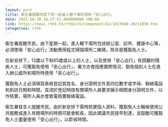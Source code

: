 ```yaml
---
layout: post
title: 衛生署提醒市民下周一起進入轄下場所須用「安心出行」
date: 2021-10-30 18:27:51.000000000 +08:00
link: https://news.rthk.hk/rthk/ch/component/k2/1617689-20211030.htm
categories: rthk
---
```


衞生署提醒市民，由下星期一起，進入轄下場所包括辦公室、診所、健康中心等，必須使用「安心出行」流動應用程式掃描場所二維碼，除非是獲豁免人士。

在新安排下，12歲以下和65歲或以上的人士，以及使用「安心出行」有困難的殘疾人士，可獲豁免使用「安心出行」，署方亦會因應實際情況，豁免個別人士在進入辦公處所和場所時使用「安心出行」。

獲豁免人士必須填寫表格登記其姓名、身分證明文件首四位數字或字母、聯絡電話和到訪日期和時間，並須於登記時按有關場所人員要求展示相關身分證明文件，以作核實，場所人員亦會致電核實聯絡電話。

衞生署發言人提醒市民，由於新安排下需時核實個人資料，獲豁免人士輪候使用公共服務或進入有關場所的時間可能會較長，因此建議市民提早到達，並鼓勵可獲豁免人士盡量使用「安心出行」，以節省時間。
